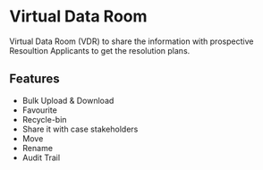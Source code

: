 # Virtual Data Room

Virtual Data Room (VDR) to share the information with prospective Resoultion Applicants to get the resolution plans.

## Features

* Bulk Upload & Download
* Favourite
* Recycle-bin
* Share it with case stakeholders
* Move
* Rename
* Audit Trail

